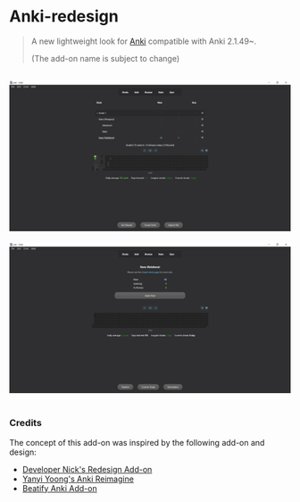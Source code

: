 # Anki-redesign

> A new lightweight look for [Anki](https://apps.ankiweb.net/) compatible with Anki 2.1.49~.
>
> (The add-on name is subject to change)

<br/>
<div><img src="ui1.png"></div>
<br/>
<div><img src="ui2.png"></div>
<br/>

### Credits

The concept of this add-on was inspired by the following add-on and design:

- [Developer Nick's Redesign Add-on](https://github.com/nickdvlpr/Redesign)
- [Yanyi Yoong's Anki Reimagine](https://www.behance.net/gallery/50253077/Anki-Reimagine)
- [Beatify Anki Add-on](https://github.com/ShoroukAziz/Beautify-Anki)
